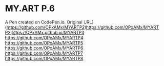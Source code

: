 # MY.ART P.6

A Pen created on CodePen.io. Original URL]
(https://github.com/OPxAMx/MYARTP2)https://github.com/OPxAMx/MYARTP2
https://OPxAMx.github.io/MYARTP3
https://github.com/OPxAMx/MYARTP4
https://github.com/OPxAMx/MYARTP5
https://github.com/OPxAMx/MYARTP6
https://github.com/OPxAMx/MYARTP7
https://github.com/OPxAMx/MYARTP8


